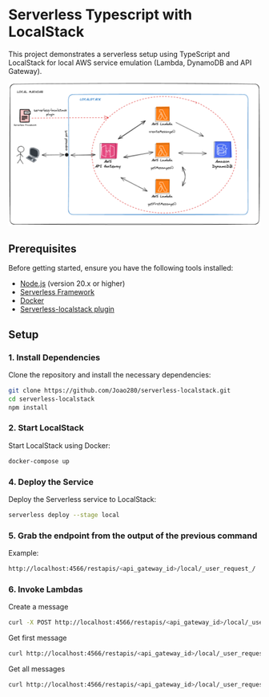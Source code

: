 # Serverless Typescript with LocalStack

This project demonstrates a serverless setup using TypeScript and LocalStack for local AWS service emulation (Lambda, DynamoDB and API Gateway).


![Local Environment](https://github.com/Joao280/serverless-localstack/blob/master/public/local_env.png)


## Prerequisites

Before getting started, ensure you have the following tools installed:

- [Node.js](https://nodejs.org/) (version 20.x or higher)
- [Serverless Framework](https://www.serverless.com/framework/docs/getting-started/)
- [Docker](https://www.docker.com/get-started)
- [Serverless-localstack plugin](https://www.serverless.com/plugins/serverless-localstack)

## Setup

### 1. Install Dependencies

Clone the repository and install the necessary dependencies:

```sh
git clone https://github.com/Joao280/serverless-localstack.git
cd serverless-localstack
npm install
```

### 2. Start LocalStack

Start LocalStack using Docker:

```sh
docker-compose up
```

### 4. Deploy the Service

Deploy the Serverless service to LocalStack:

```sh
serverless deploy --stage local
```

### 5. Grab the endpoint from the output of the previous command

Example:

```sh
http://localhost:4566/restapis/<api_gateway_id>/local/_user_request_/
```

### 6. Invoke Lambdas

Create a message

```sh
curl -X POST http://localhost:4566/restapis/<api_gateway_id>/local/_user_request_/messages -H "Content-Type: application/json" -d '{"message": "Hello, LocalStack!"}'
```

Get first message

```sh
curl http://localhost:4566/restapis/<api_gateway_id>/local/_user_request_/firstmessage
```

Get all messages

```sh
curl http://localhost:4566/restapis/<api_gateway_id>/local/_user_request_/messages
```

